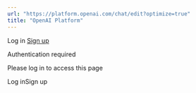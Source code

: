 ```yaml
---
url: "https://platform.openai.com/chat/edit?optimize=true"
title: "OpenAI Platform"
---
```


Log in [Sign up](https://platform.openai.com/signup)

Authentication required

Please log in to access this page

Log inSign up